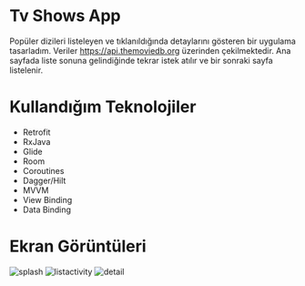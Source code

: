 # Tv Shows App

Popüler dizileri listeleyen ve tıklanıldığında detaylarını gösteren bir uygulama tasarladım. Veriler https://api.themoviedb.org üzerinden çekilmektedir. Ana sayfada liste sonuna gelindiğinde tekrar istek atılır ve bir sonraki sayfa listelenir.

# Kullandığım Teknolojiler

- Retrofit
- RxJava
- Glide
- Room
- Coroutines
- Dagger/Hilt
- MVVM
- View Binding
- Data Binding

# Ekran Görüntüleri

![splash](https://user-images.githubusercontent.com/75613757/224493421-382e5802-85db-43ed-ab13-cf49fcacc543.png)
![listactivity](https://user-images.githubusercontent.com/75613757/224560346-621f514b-34d3-4da1-8209-2b70a6cd2521.png)
![detail](https://user-images.githubusercontent.com/75613757/224493424-5d2cbca6-d5fe-4169-90be-080a148cb75e.png)
